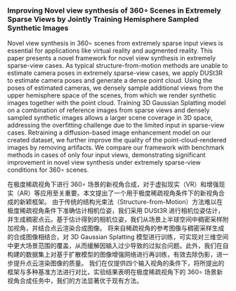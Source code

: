 ### Improving Novel view synthesis of 360∘ Scenes in Extremely Sparse Views by Jointly Training Hemisphere Sampled Synthetic Images

Novel view synthesis in 360∘ scenes from extremely sparse input views is essential for applications like virtual reality and augmented reality. This paper presents a novel framework for novel view synthesis in extremely sparse-view cases. As typical structure-from-motion methods are unable to estimate camera poses in extremely sparse-view cases, we apply DUSt3R to estimate camera poses and generate a dense point cloud. Using the poses of estimated cameras, we densely sample additional views from the upper hemisphere space of the scenes, from which we render synthetic images together with the point cloud. Training 3D Gaussian Splatting model on a combination of reference images from sparse views and densely sampled synthetic images allows a larger scene coverage in 3D space, addressing the overfitting challenge due to the limited input in sparse-view cases. Retraining a diffusion-based image enhancement model on our created dataset, we further improve the quality of the point-cloud-rendered images by removing artifacts. We compare our framework with benchmark methods in cases of only four input views, demonstrating significant improvement in novel view synthesis under extremely sparse-view conditions for 360∘ scenes.

在极度稀疏视角下进行 360∘ 场景的新视角合成，对于虚拟现实（VR）和增强现实（AR）等应用至关重要。本文提出了一个用于极度稀疏视角条件下的新视角合成的新颖框架。
由于传统的结构光束法（Structure-from-Motion）方法难以在极度稀疏视角条件下准确估计相机位姿，我们采用 DUSt3R 进行相机位姿估计，并生成稠密点云。基于估计得到的相机位姿，我们从场景上半球空间中稠密采样附加视角，并结合点云渲染合成图像。
将来自稀疏视角的参考图像与稠密采样生成的合成图像相结合，对 3D Gaussian Splatting 模型进行训练，可实现对三维空间中更大场景范围的覆盖，从而缓解因输入过少导致的过拟合问题。此外，我们在自构建的数据集上对基于扩散模型的图像增强网络进行再训练，有效去除伪影，进一步提升点云渲染图像的质量。
我们在仅提供四个输入视角的条件下，将所提出的框架与多种基准方法进行对比，实验结果表明在极度稀疏视角下的 360∘ 场景新视角合成任务中，我们的方法显著优于现有方法。
